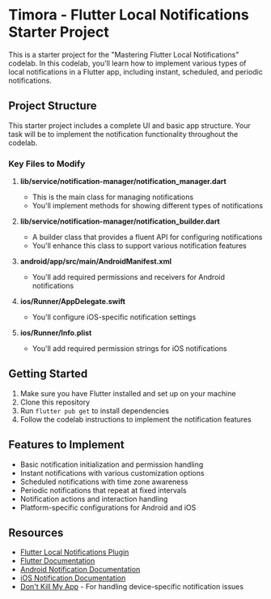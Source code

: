 # Timora - Flutter Local Notifications Starter Project

This is a starter project for the "Mastering Flutter Local Notifications" codelab. In this codelab, you'll learn how to implement various types of local notifications in a Flutter app, including instant, scheduled, and periodic notifications.

## Project Structure

This starter project includes a complete UI and basic app structure. Your task will be to implement the notification functionality throughout the codelab.

### Key Files to Modify

1. **lib/service/notification-manager/notification_manager.dart**
   - This is the main class for managing notifications
   - You'll implement methods for showing different types of notifications

2. **lib/service/notification-manager/notification_builder.dart**
   - A builder class that provides a fluent API for configuring notifications
   - You'll enhance this class to support various notification features

3. **android/app/src/main/AndroidManifest.xml**
   - You'll add required permissions and receivers for Android notifications

4. **ios/Runner/AppDelegate.swift**
   - You'll configure iOS-specific notification settings

5. **ios/Runner/Info.plist**
   - You'll add required permission strings for iOS notifications

## Getting Started

1. Make sure you have Flutter installed and set up on your machine
2. Clone this repository
3. Run `flutter pub get` to install dependencies
4. Follow the codelab instructions to implement the notification features

## Features to Implement

- Basic notification initialization and permission handling
- Instant notifications with various customization options
- Scheduled notifications with time zone awareness
- Periodic notifications that repeat at fixed intervals
- Notification actions and interaction handling
- Platform-specific configurations for Android and iOS

## Resources

- [Flutter Local Notifications Plugin](https://pub.dev/packages/flutter_local_notifications)
- [Flutter Documentation](https://docs.flutter.dev/)
- [Android Notification Documentation](https://developer.android.com/develop/ui/views/notifications)
- [iOS Notification Documentation](https://developer.apple.com/documentation/usernotifications)
- [Don't Kill My App](https://dontkillmyapp.com/) - For handling device-specific notification issues
